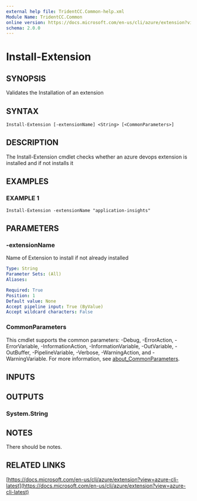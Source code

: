 ```yaml
---
external help file: TridentCC.Common-help.xml
Module Name: TridentCC.Common
online version: https://docs.microsoft.com/en-us/cli/azure/extension?view=azure-cli-latest
schema: 2.0.0
---
```


# Install-Extension

## SYNOPSIS
Validates the Installation of an extension

## SYNTAX

```
Install-Extension [-extensionName] <String> [<CommonParameters>]
```

## DESCRIPTION
The Install-Extension cmdlet checks whether an azure devops extension is installed and if not installs it

## EXAMPLES

### EXAMPLE 1
```
Install-Extension -extensionName "application-insights"
```

## PARAMETERS

### -extensionName
Name of Extension to install if not already installed

```yaml
Type: String
Parameter Sets: (All)
Aliases:

Required: True
Position: 1
Default value: None
Accept pipeline input: True (ByValue)
Accept wildcard characters: False
```

### CommonParameters
This cmdlet supports the common parameters: -Debug, -ErrorAction, -ErrorVariable, -InformationAction, -InformationVariable, -OutVariable, -OutBuffer, -PipelineVariable, -Verbose, -WarningAction, and -WarningVariable. For more information, see [about_CommonParameters](http://go.microsoft.com/fwlink/?LinkID=113216).

## INPUTS

## OUTPUTS

### System.String
## NOTES
There should be notes.

## RELATED LINKS

[https://docs.microsoft.com/en-us/cli/azure/extension?view=azure-cli-latest](https://docs.microsoft.com/en-us/cli/azure/extension?view=azure-cli-latest)

